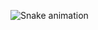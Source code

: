 ![Snake animation](https://github.com/ViniciusEva/ViniciusEva/blob/output/github-contribution-grid-snake.svg)
